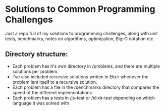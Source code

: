 # Solutions to Common Programming Challenges

Just a repo full of my solutions to programming challenges, along with unit tests, benchmarks, notes on algorithms, optimization, Big-O notation etc.

## Directory structure:
  * Each problem has it's own directory in /problems, and there are multiple solutions per problem.
  * I've also included recursive solutions written in Elixir whenever the problem lent itself to a recursive solution.
  * Each problem has a file in the /benchmarks directory that compares the speed of the different implementations
  * Each problem has a tests in /js-test or /elixir-test depending on which language it was solved with
